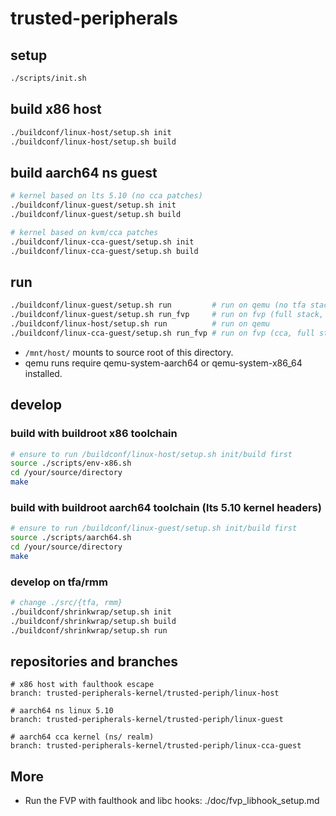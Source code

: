 # trusted-peripherals

## setup
```sh
./scripts/init.sh
```

## build x86 host
```sh
./buildconf/linux-host/setup.sh init
./buildconf/linux-host/setup.sh build
```

## build aarch64 ns guest
```sh
# kernel based on lts 5.10 (no cca patches)
./buildconf/linux-guest/setup.sh init
./buildconf/linux-guest/setup.sh build

# kernel based on kvm/cca patches
./buildconf/linux-cca-guest/setup.sh init
./buildconf/linux-cca-guest/setup.sh build
```

## run
```sh
./buildconf/linux-guest/setup.sh run         # run on qemu (no tfa stack. lts 5.10)
./buildconf/linux-guest/setup.sh run_fvp     # run on fvp (full stack, lts 5.10)
./buildconf/linux-host/setup.sh run          # run on qemu
./buildconf/linux-cca-guest/setup.sh run_fvp # run on fvp (cca, full stack)
```
- `/mnt/host/` mounts to source root of this directory.
- qemu runs require qemu-system-aarch64 or qemu-system-x86_64 installed.

## develop 

### build with buildroot x86 toolchain
```sh
# ensure to run /buildconf/linux-host/setup.sh init/build first
source ./scripts/env-x86.sh
cd /your/source/directory
make
```

### build with buildroot aarch64 toolchain (lts 5.10 kernel headers)
```sh
# ensure to run /buildconf/linux-guest/setup.sh init/build first
source ./scripts/aarch64.sh
cd /your/source/directory
make
```

### develop on tfa/rmm
```sh
# change ./src/{tfa, rmm} 
./buildconf/shrinkwrap/setup.sh init
./buildconf/shrinkwrap/setup.sh build
./buildconf/shrinkwrap/setup.sh run
```

## repositories and branches
```
# x86 host with faulthook escape
branch: trusted-peripherals-kernel/trusted-periph/linux-host

# aarch64 ns linux 5.10
branch: trusted-peripherals-kernel/trusted-periph/linux-guest

# aarch64 cca kernel (ns/ realm)
branch: trusted-peripherals-kernel/trusted-periph/linux-cca-guest
```

## More
- Run the FVP with faulthook and libc hooks: ./doc/fvp_libhook_setup.md
